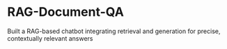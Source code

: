 # RAG-Document-QA
Built a RAG-based chatbot integrating retrieval and generation for precise, contextually relevant answers

